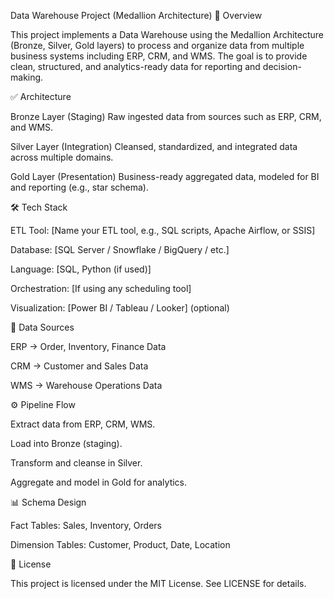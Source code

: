 Data Warehouse Project (Medallion Architecture)
📌 Overview

This project implements a Data Warehouse using the Medallion Architecture (Bronze, Silver, Gold layers) to process and organize data from multiple business systems including ERP, CRM, and WMS. The goal is to provide clean, structured, and analytics-ready data for reporting and decision-making.

✅ Architecture

Bronze Layer (Staging)
Raw ingested data from sources such as ERP, CRM, and WMS.

Silver Layer (Integration)
Cleansed, standardized, and integrated data across multiple domains.

Gold Layer (Presentation)
Business-ready aggregated data, modeled for BI and reporting (e.g., star schema).

🛠 Tech Stack

ETL Tool: [Name your ETL tool, e.g., SQL scripts, Apache Airflow, or SSIS]

Database: [SQL Server / Snowflake / BigQuery / etc.]

Language: [SQL, Python (if used)]

Orchestration: [If using any scheduling tool]

Visualization: [Power BI / Tableau / Looker] (optional)

📂 Data Sources

ERP → Order, Inventory, Finance Data

CRM → Customer and Sales Data

WMS → Warehouse Operations Data

⚙ Pipeline Flow

Extract data from ERP, CRM, WMS.

Load into Bronze (staging).

Transform and cleanse in Silver.

Aggregate and model in Gold for analytics.

📊 Schema Design

Fact Tables: Sales, Inventory, Orders

Dimension Tables: Customer, Product, Date, Location


📜 License

This project is licensed under the MIT License. See LICENSE for details.

